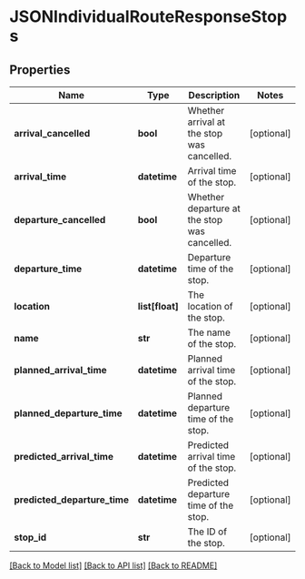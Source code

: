 # JSONIndividualRouteResponseStops

## Properties
Name | Type | Description | Notes
------------ | ------------- | ------------- | -------------
**arrival_cancelled** | **bool** | Whether arrival at the stop was cancelled. | [optional] 
**arrival_time** | **datetime** | Arrival time of the stop. | [optional] 
**departure_cancelled** | **bool** | Whether departure at the stop was cancelled. | [optional] 
**departure_time** | **datetime** | Departure time of the stop. | [optional] 
**location** | **list[float]** | The location of the stop. | [optional] 
**name** | **str** | The name of the stop. | [optional] 
**planned_arrival_time** | **datetime** | Planned arrival time of the stop. | [optional] 
**planned_departure_time** | **datetime** | Planned departure time of the stop. | [optional] 
**predicted_arrival_time** | **datetime** | Predicted arrival time of the stop. | [optional] 
**predicted_departure_time** | **datetime** | Predicted departure time of the stop. | [optional] 
**stop_id** | **str** | The ID of the stop. | [optional] 

[[Back to Model list]](../README.md#documentation_for_models) [[Back to API list]](../README.md#documentation_for_api_endpoints) [[Back to README]](../README.md)

